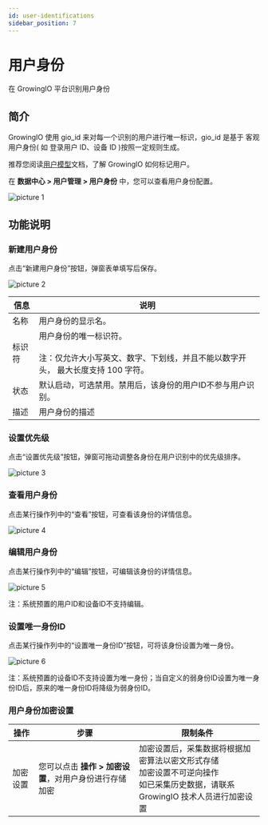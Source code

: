 ```yaml
---
id: user-identifications
sidebar_position: 7
---
```


# 用户身份

在 GrowingIO 平台识别用户身份

## 简介[](#jian-jie)

GrowingIO 使用 gio_id 来对每一个识别的用户进行唯一标识，gio_id 是基于 客观用户身份( 如 登录用户 ID、设备 ID )按照一定规则生成。

推荐您阅读[用户模型](../../../getting-started/basic-concept/user-model)文档，了解 GrowingIO 如何标记用户。

在 **数据中心 > 用户管理 > 用户身份** 中，您可以查看用户身份配置。

![picture 1](/img/8289574ae315f74a60606a79f825d434a8057116a2b896f00ae6b646b3f2958f_pic_1676281134859_2023-02-13.png)  


## 功能说明[](#gong-neng-shuo-ming)

### 新建用户身份

点击“新建用户身份”按钮，弹窗表单填写后保存。

![picture 2](/img/ec0f24a2b2b2ea13609526945c47ec9f368365c5f7a3fe91cc1257c6c9c02889_pic_1676281300858_2023-02-13.png)  

| 信息         | 说明                                                                                                                |
| ------------ | ------------------------------------------------------------------------------------------------------------------- |
| 名称         | 用户身份的显示名。                                                                                          |
| 标识符       | 用户身份的唯一标识符。<br></br>注：仅允许大小写英文、数字、下划线，并且不能以数字开头， 最大长度支持 100 字符。 |
| 状态         | 默认启动，可选禁用。禁用后，该身份的用户ID不参与用户识别。 |
| 描述         | 用户身份的描述    |

### 设置优先级

点击“设置优先级”按钮，弹窗可拖动调整各身份在用户识别中的优先级排序。

![picture 3](/img/2a050cfb923e0b590191485ed85a59496836730b13d2c36035141c4570ac214d_pic_1676281607388_2023-02-13.png)  


### 查看用户身份

点击某行操作列中的“查看”按钮，可查看该身份的详情信息。

![picture 4](/img/063f5cf48cf25d04e882658f034bbbd6a5eb3fc8d017e7a093eb9374d22ed5d5_pic_1676281754318_2023-02-13.png)  


### 编辑用户身份

点击某行操作列中的“编辑”按钮，可编辑该身份的详情信息。

![picture 5](/img/7ef6a4b2c5a9b248287b59b675b2ea311c5fca9a329c754bf3de633a5fd49e65_pic_1676281838998_2023-02-13.png)  

注：系统预置的用户ID和设备ID不支持编辑。

### 设置唯一身份ID

点击某行操作列中的“设置唯一身份ID”按钮，可将该身份设置为唯一身份。

![picture 6](/img/d7eb0472804e0d6e69ef02d843ed9bcb5bf6637d480990b4e0618937795ee6aa_pic_1676281969754_2023-02-13.png)  

注：系统预置的设备ID不支持设置为唯一身份；当自定义的弱身份ID设置为唯一身份ID后，原来的唯一身份ID将降级为弱身份ID。

### 用户身份加密设置

| 操作     | 步骤                                                   | 限制条件                                                                                                                              |
| -------- | ------------------------------------------------------ | ------------------------------------------------------------------------------------------------------------------------------------- |
| 加密设置 | 您可以点击 **操作 > 加密设置**，对用户身份进行存储加密 | 加密设置后，采集数据将根据加密算法以密文形式存储<br/>加密设置不可逆向操作<br/>如已采集历史数据，请联系 GrowingIO 技术人员进行加密设置 |
